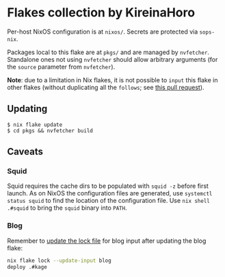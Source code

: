 # Flakes collection by KireinaHoro

Per-host NixOS configuration is at `nixos/`.  Secrets are protected via `sops-nix`.

Packages local to this flake are at `pkgs/` and are managed by `nvfetcher`.  Standalone ones not using `nvfetcher` should allow arbitrary arguments (for the `source` parameter from `nvfetcher`).

**Note**: due to a limitation in Nix flakes, it is not possible to `input` this flake in other flakes (without duplicating all the `follows`; see [this pull request](https://github.com/NixOS/nix/pull/4641)).

## Updating

```shell
$ nix flake update
$ cd pkgs && nvfetcher build
```

## Caveats

### Squid

Squid requires the cache dirs to be populated with `squid -z` before first launch.  As on NixOS the configuration files are generated, use `systemctl status squid` to find the location of the configuration file.  Use `nix shell .#squid` to bring the `squid` binary into `PATH`.

### Blog

Remember to [update the lock file](https://t.me/c/1415471266/1015) for blog input after updating the blog flake:

```bash
nix flake lock --update-input blog
deploy .#kage
```
